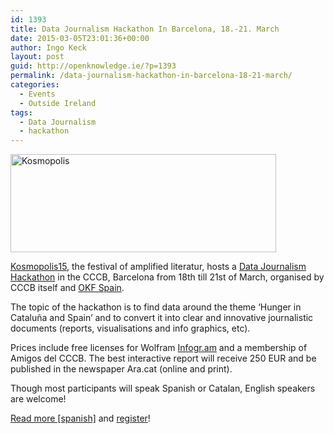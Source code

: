```yaml
---
id: 1393
title: Data Journalism Hackathon In Barcelona, 18.-21. March
date: 2015-03-05T23:01:36+00:00
author: Ingo Keck
layout: post
guid: http://openknowledge.ie/?p=1393
permalink: /data-journalism-hackathon-in-barcelona-18-21-march/
categories:
  - Events
  - Outside Ireland
tags:
  - Data Journalism
  - hackathon
---
```

[<img class="alignnone wp-image-1394" src="http://openknowledge.ie/wp-content/uploads/2015/03/B-7WOTRWkAE3cEh.jpg-large-300x111.jpeg" alt="Kosmopolis" width="425" height="157" srcset="https://openknowledge.ie/wp-content/uploads/2015/03/B-7WOTRWkAE3cEh.jpg-large-300x111.jpeg 300w, https://openknowledge.ie/wp-content/uploads/2015/03/B-7WOTRWkAE3cEh.jpg-large.jpeg 850w" sizes="(max-width: 425px) 100vw, 425px" />](http://kosmopolis.cccb.org/en/el-festival/presentacio-k15/)

[Kosmopolis15](http://kosmopolis.cccb.org/en/el-festival/presentacio-k15/), the festival of amplified literatur, hosts a [Data Journalism Hackathon](https://karmapeiro.wordpress.com/2015/03/03/hackathon-de-periodismo-de-datos-en-el-k15-periodismodatos-okfn-es/) in the CCCB, Barcelona from 18th till 21st of March, organised by CCCB itself and [OKF Spain](http://okfn.es).

The topic of the hackathon is to find data around the theme &#8216;Hunger in Cataluña and Spain&#8217; and to convert it into clear and innovative journalistic documents (reports, visualisations and info graphics, etc).

Prices include free licenses for Wolfram [Infogr.am](https://infogr.am) and a membership of Amigos del CCCB. The best interactive report will receive 250 EUR and be published in the newspaper Ara.cat (online and print).

Though most participants will speak Spanish or Catalan, English speakers are welcome!

[Read more [spanish]](https://karmapeiro.wordpress.com/2015/03/03/hackathon-de-periodismo-de-datos-en-el-k15-periodismodatos-okfn-es/) and [register](https://docs.google.com/forms/d/1aVlZOtX7huie2G-qL-RUjgHEXVSfqiVk7_ecz4rfcyw/viewform?c=0&w=1)!